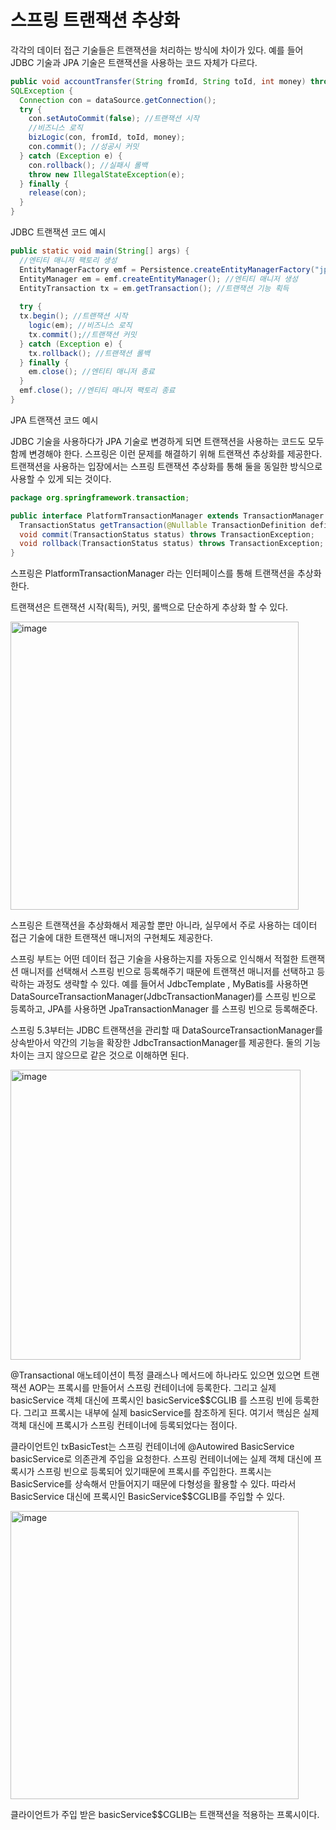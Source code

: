 # 스프링 트랜잭션 추상화


각각의 데이터 접근 기술들은 트랜잭션을 처리하는 방식에 차이가 있다. 예를 들어 JDBC 기술과 JPA 기술은 트랜잭션을 사용하는 코드 자체가 다르다. 

```java
public void accountTransfer(String fromId, String toId, int money) throws
SQLException {
  Connection con = dataSource.getConnection();
  try {
    con.setAutoCommit(false); //트랜잭션 시작
    //비즈니스 로직
    bizLogic(con, fromId, toId, money);
    con.commit(); //성공시 커밋
  } catch (Exception e) {
    con.rollback(); //실패시 롤백
    throw new IllegalStateException(e);
  } finally {
    release(con);
  }
}
```
JDBC 트랜잭션 코드 예시

```java
public static void main(String[] args) {
  //엔티티 매니저 팩토리 생성
  EntityManagerFactory emf = Persistence.createEntityManagerFactory("jpabook");
  EntityManager em = emf.createEntityManager(); //엔티티 매니저 생성
  EntityTransaction tx = em.getTransaction(); //트랜잭션 기능 획득
  
  try {
  tx.begin(); //트랜잭션 시작
    logic(em); //비즈니스 로직
    tx.commit();//트랜잭션 커밋
  } catch (Exception e) {
    tx.rollback(); //트랜잭션 롤백
  } finally {
    em.close(); //엔티티 매니저 종료
  }
  emf.close(); //엔티티 매니저 팩토리 종료
}
```
JPA 트랜잭션 코드 예시


JDBC 기술을 사용하다가 JPA 기술로 변경하게 되면 트랜잭션을 사용하는 코드도 모두 함께 변경해야 한다.
스프링은 이런 문제를 해결하기 위해 트랜잭션 추상화를 제공한다. 트랜잭션을 사용하는 입장에서는 스프링 트랜잭션 추상화를 통해 둘을 동일한 방식으로 사용할 수 있게 되는 것이다.

```java
package org.springframework.transaction;

public interface PlatformTransactionManager extends TransactionManager {
  TransactionStatus getTransaction(@Nullable TransactionDefinition definition) throws TransactionException;
  void commit(TransactionStatus status) throws TransactionException;
  void rollback(TransactionStatus status) throws TransactionException;
}
```
스프링은 PlatformTransactionManager 라는 인터페이스를 통해 트랜잭션을 추상화한다.

트랜잭션은 트랜잭션 시작(획득), 커밋, 롤백으로 단순하게 추상화 할 수 있다.

<img width="461" alt="image" src="https://user-images.githubusercontent.com/65898555/181878798-af61e6c2-6add-490f-8d1b-e74ae36aac3e.png">


스프링은 트랜잭션을 추상화해서 제공할 뿐만 아니라, 실무에서 주로 사용하는 데이터 접근 기술에 대한 트랜잭션 매니저의 구현체도 제공한다. 

스프링 부트는 어떤 데이터 접근 기술을 사용하는지를 자동으로 인식해서 적절한 트랜잭션 매니저를 선택해서 스프링 빈으로 등록해주기 때문에 트랜잭션 매니저를 선택하고 등락하는 과정도 생략할
수 있다. 예를 들어서 JdbcTemplate , MyBatis를 사용하면 DataSourceTransactionManager(JdbcTransactionManager)를 스프링 빈으로 등록하고, JPA를 사용하면 JpaTransactionManager 를 스프링 빈으로 등록해준다.

스프링 5.3부터는 JDBC 트랜잭션을 관리할 때 DataSourceTransactionManager를 상속받아서 약간의 기능을 확장한 JdbcTransactionManager를 제공한다. 둘의 기능 차이는 크지 않으므로 같은 것으로
이해하면 된다.

<img width="464" alt="image" src="https://user-images.githubusercontent.com/65898555/181878854-995f87cc-a5be-494c-b6fd-1fc7a3172639.png">

@Transactional 애노테이션이 특정 클래스나 메서드에 하나라도 있으면 있으면 트랜잭션 AOP는 프록시를 만들어서 스프링 컨테이너에 등록한다. 그리고 실제 basicService 객체 대신에 프록시인 basicService$$CGLIB 를 스프링 빈에 등록한다. 그리고 프록시는 내부에 실제 basicService를 참조하게 된다. 여기서 핵심은 실제 객체 대신에 프록시가 스프링 컨테이너에 등록되었다는 점이다.

클라이언트인 txBasicTest는 스프링 컨테이너에 @Autowired BasicService basicService로 의존관계 주입을 요청한다. 스프링 컨테이너에는 실제 객체 대신에 프록시가 스프링 빈으로 등록되어 있기때문에 프록시를 주입한다. 프록시는 BasicService를 상속해서 만들어지기 때문에 다형성을 활용할 수 있다. 따라서 BasicService 대신에 프록시인 BasicService$$CGLIB를 주입할 수 있다.

<img width="461" alt="image" src="https://user-images.githubusercontent.com/65898555/181878880-afe168b8-af87-4fd0-b1be-59cb8a020904.png">

클라이언트가 주입 받은 basicService$$CGLIB는 트랜잭션을 적용하는 프록시이다.











